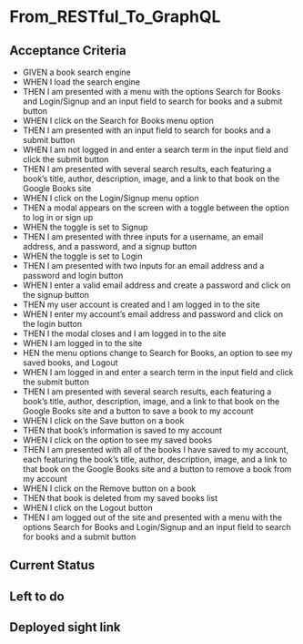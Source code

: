 # From_RESTful_To_GraphQL

 ## Acceptance Criteria 
* GIVEN a book search engine
* WHEN I load the search engine
* THEN I am presented with a menu with the options Search for Books and Login/Signup and an input field to search for books and a submit button
* WHEN I click on the Search for Books menu option
* THEN I am presented with an input field to search for books and a submit button
* WHEN I am not logged in and enter a search term in the input field and click the submit button
* THEN I am presented with several search results, each featuring a book’s title, author, description, image, and a link to that book on the Google Books site
* WHEN I click on the Login/Signup menu option
* THEN a modal appears on the screen with a toggle between the option to log in or sign up
* WHEN the toggle is set to Signup
* THEN I am presented with three inputs for a username, an email address, and a password, and a signup button
* WHEN the toggle is set to Login
* THEN I am presented with two inputs for an email address and a password and login button
* WHEN I enter a valid email address and create a password and click on the signup button
* THEN my user account is created and I am logged in to the site
* WHEN I enter my account’s email address and password and click on the login button
* THEN I the modal closes and I am logged in to the site
* WHEN I am logged in to the site
* HEN the menu options change to Search for Books, an option to see my saved books, and Logout
* WHEN I am logged in and enter a search term in the input field and click the submit button
* THEN I am presented with several search results, each featuring a book’s title, author, description, image, and a link to that book on the Google Books site and a button to save a book to my account
* WHEN I click on the Save button on a book
* THEN that book’s information is saved to my account
* WHEN I click on the option to see my saved books
* THEN I am presented with all of the books I have saved to my account, each featuring the book’s title, author, description, image, and a link to that book on the Google Books site and a button to remove a book from my account
* WHEN I click on the Remove button on a book
* THEN that book is deleted from my saved books list
* WHEN I click on the Logout button
* THEN I am logged out of the site and presented with a menu with the options Search for Books and Login/Signup and an input field to search for books and a submit button 

## Current Status 

## Left to do 

## Deployed sight link 
